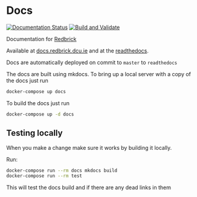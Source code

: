 # Docs

[![Documentation Status](https://readthedocs.org/projects/redbrick/badge/?version=latest)](http://redbrick.readthedocs.io/)
[![Build and Validate](https://github.com/redbrick/docs/workflows/Build%20and%20Validate/badge.svg)](https://github.com/redbrick/docs/actions?query=workflow%3A%22Build+and+Validate%22)

Documentation for [Redbrick](https://redbrick.dcu.ie)

Available at [docs.redbrick.dcu.ie](https://docs.redbrick.dcu.ie) and at the
[readthedocs](https://redbrick.readthedocs.io).

Docs are automatically deployed on commit to `master` to `readthedocs`

The docs are built using mkdocs. To bring up a local server with a copy of the
docs just run

```bash
docker-compose up docs
```

To build the docs just run

```bash
docker-compose up -d docs
```

## Testing locally

When you make a change make sure it works by building it locally.

Run:

```bash
docker-compose run --rm docs mkdocs build
docker-compose run --rm test
```

This will test the docs build and if there are any dead links in them
